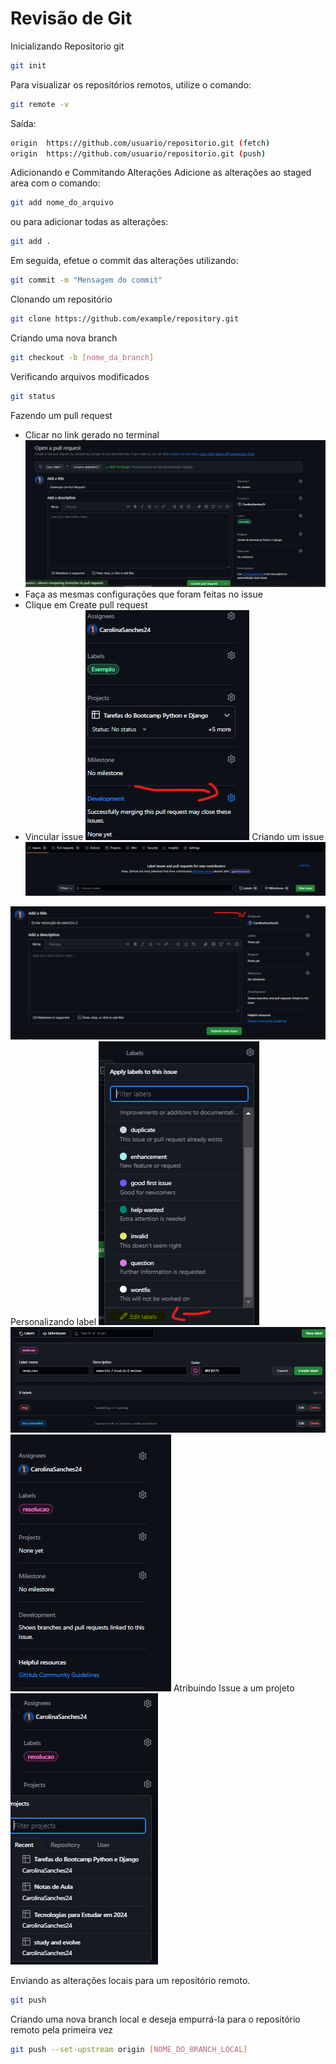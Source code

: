 # Revisão de Git

Inicializando Repositorio git

```bash
git init
```

Para visualizar os repositórios remotos, utilize o comando:

```bash
git remote -v
```

Saída:

```bash
origin  https://github.com/usuario/repositorio.git (fetch)
origin  https://github.com/usuario/repositorio.git (push)
```

Adicionando e Commitando Alterações
Adicione as alterações ao staged area com o comando:

```bash
git add nome_do_arquivo
```

ou para adicionar todas as alterações:

```bash
git add .
```

Em seguida, efetue o commit das alterações utilizando:

```bash
git commit -m "Mensagem do commit"
```

Clonando um repositório

```bash
git clone https://github.com/example/repository.git
```

Criando uma nova branch

```bash
git checkout -b [nome_da_branch]
```

Verificando arquivos modificados

```bash
git status
```

Fazendo um pull request

- Clicar no link gerado no terminal
  ![Criando Pull request](./assets/image-6.png)
- Faça as mesmas configurações que foram feitas no issue
- Clique em Create pull request
- Vincular issue
  ![Vinculando Issue](./assets/image-9.png)
  Criando um issue
  ![Alt text](./assets/image-8.png)

![Atribuido a membro ](./assets/image-1.png)
Personalizando label
![Editando labels](./assets/image-2.png)
![Alterando informações da label](./assets/image-3.png)
![Adicionando nova label](./assets/image-4.png)
Atribuindo Issue a um projeto
![Selecionando Projeto](./assets/image-5.png)

Enviando as alterações locais para um repositório remoto.

```bash
git push
```

Criando uma nova branch local e deseja empurrá-la para o repositório remoto pela primeira vez

```bash
git push --set-upstream origin [NOME_DO_BRANCH_LOCAL]
```
